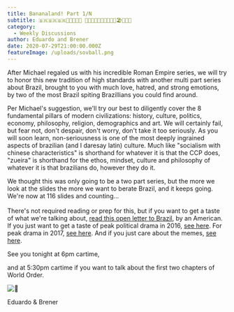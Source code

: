 ```yaml
---
title: Bananaland! Part 1/N
subtitle: 🇧🇷🇧🇷🇧🇷🍹🍹🍊🍊🍍 🍌🍌🍌🍌🥑🙉🙈🙊🌇🔫🏖️🌊👙🌴
category:
  - Weekly Discussions
author: Eduardo and Brener
date: 2020-07-29T21:00:00.000Z
featureImage: /uploads/sovball.png
---
```

After Michael regaled us with his incredible Roman Empire series, we will try to honor this new tradition of high standards with another multi part series about Brazil, brought to you with much love, hatred, and strong emotions, by two of the most Brazil spiting Brazillians you could find around.



Per Michael's suggestion, we'll try our best to diligently cover the 8 fundamental pillars of modern civilizations: history, culture, politics, economy, philosophy, religion, demographics and art. We will certainly fail, but fear not, don't despair, don't worry, don't take it too seriously. As you will soon learn, non-seriousness is one of the most deeply ingrained aspects of brazilian (and I daresay latin) culture. Much like "socialism with chinese characteristics" is shorthand for whatever it is that the CCP does, "zueira" is shorthand for the ethos, mindset, culture and philosophy of whatever it is that brazilians do, however they do it.



We thought this was only going to be a two part series, but the more we look at the slides the more we want to berate Brazil, and it keeps going. We're now at 116 slides and counting…\
\
There's not required reading or prep for this, but if you want to get a taste of what we're talking about, [read this open letter to Brazil](https://markmanson.net/brazil), by an American. If you just want to get a taste of peak political drama in 2016, [see here](https://medium.com/@RachelG/a-breakdown-of-brazil-s-political-crisis-d334bd26c031). For peak drama in 2017, [see here](https://www.nytimes.com/2017/05/17/world/americas/brazil-michel-temer-joesley-batista-corruption.html). And if you just care about the memes, [see here](https://store.steampowered.com/app/952290/Zueirama/).



See you tonight at 6pm cartime,



and at 5:30pm cartime if you want to talk about the first two chapters of World Order.



️![🍌](https://mail.google.com/mail/e/1f34c)



Eduardo & Brener